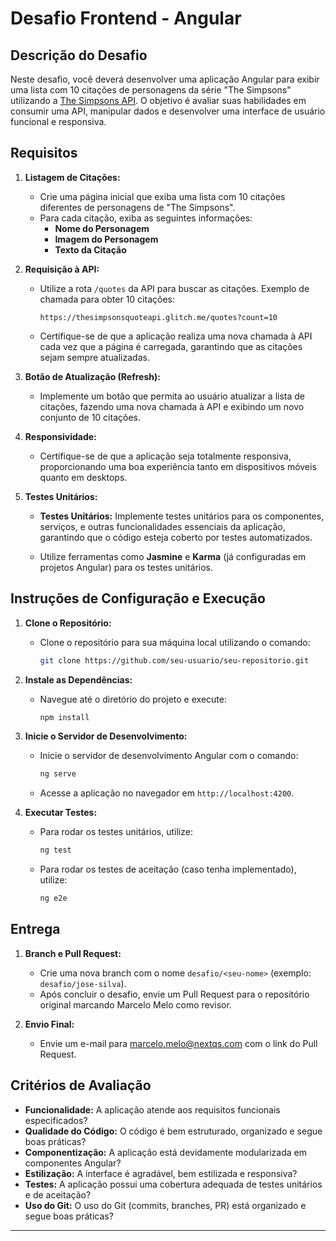 # Desafio Frontend - Angular

## Descrição do Desafio

Neste desafio, você deverá desenvolver uma aplicação Angular para exibir uma lista com 10 citações de personagens da série "The Simpsons" utilizando a [The Simpsons API](https://thesimpsonsquoteapi.glitch.me/). O objetivo é avaliar suas habilidades em consumir uma API, manipular dados e desenvolver uma interface de usuário funcional e responsiva.

## Requisitos

1. **Listagem de Citações:**
   - Crie uma página inicial que exiba uma lista com 10 citações diferentes de personagens de "The Simpsons".
   - Para cada citação, exiba as seguintes informações:
     - **Nome do Personagem**
     - **Imagem do Personagem**
     - **Texto da Citação**

2. **Requisição à API:**
   - Utilize a rota `/quotes` da API para buscar as citações. Exemplo de chamada para obter 10 citações:
     ```
     https://thesimpsonsquoteapi.glitch.me/quotes?count=10
     ```
   - Certifique-se de que a aplicação realiza uma nova chamada à API cada vez que a página é carregada, garantindo que as citações sejam sempre atualizadas.

3. **Botão de Atualização (Refresh):**
   - Implemente um botão que permita ao usuário atualizar a lista de citações, fazendo uma nova chamada à API e exibindo um novo conjunto de 10 citações.

4. **Responsividade:**
   - Certifique-se de que a aplicação seja totalmente responsiva, proporcionando uma boa experiência tanto em dispositivos móveis quanto em desktops.

5. **Testes Unitários:**
   - **Testes Unitários:** Implemente testes unitários para os componentes, serviços, e outras funcionalidades essenciais da aplicação, garantindo que o código esteja coberto por testes automatizados.

   - Utilize ferramentas como **Jasmine** e **Karma** (já configuradas em projetos Angular) para os testes unitários.

## Instruções de Configuração e Execução

1. **Clone o Repositório:**
   - Clone o repositório para sua máquina local utilizando o comando:
     ```bash
     git clone https://github.com/seu-usuario/seu-repositorio.git
     ```

2. **Instale as Dependências:**
   - Navegue até o diretório do projeto e execute:
     ```bash
     npm install
     ```

3. **Inicie o Servidor de Desenvolvimento:**
   - Inicie o servidor de desenvolvimento Angular com o comando:
     ```bash
     ng serve
     ```
   - Acesse a aplicação no navegador em `http://localhost:4200`.

4. **Executar Testes:**
   - Para rodar os testes unitários, utilize:
     ```bash
     ng test
     ```
   - Para rodar os testes de aceitação (caso tenha implementado), utilize:
     ```bash
     ng e2e
     ```

## Entrega

1. **Branch e Pull Request:**
   - Crie uma nova branch com o nome `desafio/<seu-nome>` (exemplo: `desafio/jose-silva`).
   - Após concluir o desafio, envie um Pull Request para o repositório original marcando Marcelo Melo como revisor.

2. **Envio Final:**
   - Envie um e-mail para marcelo.melo@nextqs.com com o link do Pull Request.

## Critérios de Avaliação

- **Funcionalidade:** A aplicação atende aos requisitos funcionais especificados?
- **Qualidade do Código:** O código é bem estruturado, organizado e segue boas práticas?
- **Componentização:** A aplicação está devidamente modularizada em componentes Angular?
- **Estilização:** A interface é agradável, bem estilizada e responsiva?
- **Testes:** A aplicação possui uma cobertura adequada de testes unitários e de aceitação?
- **Uso do Git:** O uso do Git (commits, branches, PR) está organizado e segue boas práticas?

---